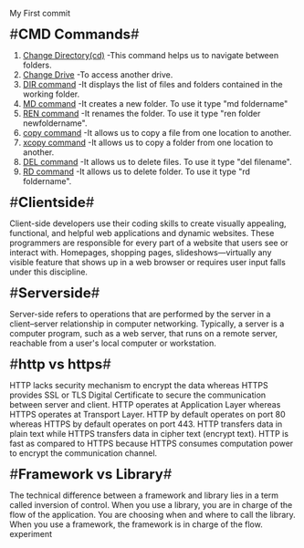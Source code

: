 My First commit

<font size=5>#**CMD Commands**#</font>
1. <u>Change Directory(cd)</u>
   -This command helps us to navigate between folders.
2. <u>Change Drive</u>
   -To access another drive.
3. <u>DIR command</u>
   -It displays the list of files and folders contained in the working folder.
4. <u>MD command</u>
   -It creates a new folder.
   To use it type "md foldername"
5. <u>REN command</u> 
   -It renames the folder.
   To use it type "ren folder newfoldername".
6. <u>copy command</u>
   -It allows us to copy a file from one location to another.
7. <u>xcopy command</u>
   -It allows us to copy a folder from one location to another.     
8. <u>DEL command</u>
   -It allows us to delete files.
   To use it type "del filename".
9. <u>RD command</u>
   -It allows us to delete folder.
   To use it type "rd foldername".

<font size=5>#**Clientside**#</font>

Client-side developers use their coding skills to create visually appealing, functional, and helpful web applications and dynamic websites. These programmers are responsible for every part of a website that users see or interact with. Homepages, shopping pages, slideshows—virtually any visible feature that shows up in a web browser or requires user input falls under this discipline. 

<font size=5>#**Serverside**#</font>

Server-side refers to operations that are performed by the server in a client–server relationship in computer networking. Typically, a server is a computer program, such as a web server, that runs on a remote server, reachable from a user's local computer or workstation.

<font size=5>#**http vs https**#</font>

HTTP lacks security mechanism to encrypt the data whereas HTTPS provides SSL or TLS Digital Certificate to secure the communication between server and client.
HTTP operates at Application Layer whereas HTTPS operates at Transport Layer.
HTTP by default operates on port 80 whereas HTTPS by default operates on port 443.
HTTP transfers data in plain text while HTTPS transfers data in cipher text (encrypt text).
HTTP is fast as compared to HTTPS because HTTPS consumes computation power to encrypt the communication channel.

<font size=5>#**Framework vs Library**#</font>

The technical difference between a framework and library lies in a term called inversion of control. When you use a library, you are in charge of the flow of the application. You are choosing when and where to call the library. When you use a framework, the framework is in charge of the flow.  
experiment